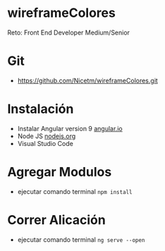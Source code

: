 # wireframeColores
Reto: Front End Developer Medium/Senior

# Git
- https://github.com/Nicetm/wireframeColores.git

# Instalación
- Instalar Angular version 9 <a href="https://angular.io/"> angular.io </a>
- Node JS <a href="https://nodejs.org/es/"> nodejs.org </a>
- Visual Studio Code

# Agregar Modulos
- ejecutar comando terminal <code>npm install</code>

# Correr Alicación
- ejecutar comando terminal <code>ng serve --open</code>